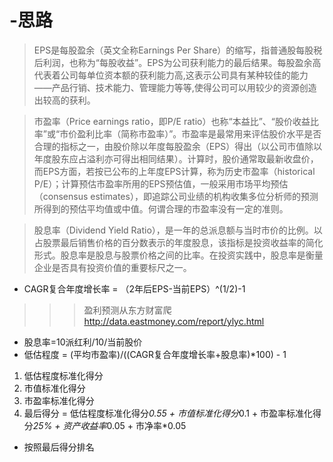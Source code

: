 # -思路
>EPS是每股盈余（英文全称Earnings Per Share）的缩写，指普通股每股税后利润，也称为“每股收益”。EPS为公司获利能力的最后结果。每股盈余高代表着公司每单位资本额的获利能力高,这表示公司具有某种较佳的能力——产品行销、技术能力、管理能力等等,使得公司可以用较少的资源创造出较高的获利。
  
>市盈率（Price earnings ratio，即P/E ratio）也称“本益比”、“股价收益比率”或“市价盈利比率（简称市盈率）”。市盈率是最常用来评估股价水平是否合理的指标之一，由股价除以年度每股盈余（EPS）得出（以公司市值除以年度股东应占溢利亦可得出相同结果）。计算时，股价通常取最新收盘价，而EPS方面，若按已公布的上年度EPS计算，称为历史市盈率（historical P/E）；计算预估市盈率所用的EPS预估值，一般采用市场平均预估（consensus estimates），即追踪公司业绩的机构收集多位分析师的预测所得到的预估平均值或中值。何谓合理的市盈率没有一定的准则。

>股息率（Dividend Yield Ratio），是一年的总派息额与当时市价的比例。以占股票最后销售价格的百分数表示的年度股息，该指标是投资收益率的简化形式。股息率是股息与股票价格之间的比率。在投资实践中，股息率是衡量企业是否具有投资价值的重要标尺之一。

* CAGR复合年度增长率 = （2年后EPS-当前EPS）^(1/2)-1
>>> 盈利预测从东方财富爬  http://data.eastmoney.com/report/ylyc.html
* 股息率=10派红利/10/当前股价
* 低估程度 = (平均市盈率)/((CAGR复合年度增长率+股息率)*100) - 1

1. 低估程度标准化得分
2. 市值标准化得分
3. 市盈率标准化得分
4. 最后得分 = 低估程度标准化得分*0.55 + 市值标准化得分*0.1 + 市盈率标准化得分*25% + 资产收益率*0.05 + 市净率*0.05

+ 按照最后得分排名
